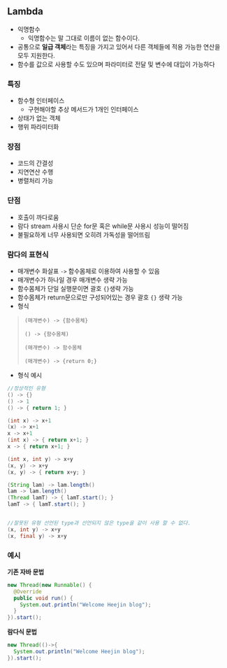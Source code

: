 ## Lambda

- 익명함수
  - 익명함수는 말 그대로 이름이 없는 함수이다.
- 공통으로 **일급 객체**라는 특징을 가지고 있어서 다른 객체들에 적용 가능한 연산을 모두 지원한다.
- 함수를 값으로 사용할 수도 있으며 파라미터로 전달 및 변수에 대입이 가능하다

### 특징

- 함수형 인터페이스
  - 구현해야할 추상 메서드가 1개인 인터페이스
- 상태가 없는 객체
- 행위 파라미터화

### 장점

- 코드의 간결성
- 지연연산 수행
- 병렬처리 가능

### 단점

- 호출이 까다로움
- 람다 stream 사용시 단순 for문 혹은  while문 사용시 성능이 떨어짐
- 불필요하게 너무 사용되면 오히려 가독성을 떨어뜨림

### 람다의 표현식

- 매개변수 화살표 `->` 함수몸체로 이용하여 사용할 수 있음
- 매개변수가 하나일 경우 매개변수 생략 가능
- 함수몸체가 단일 실행문이면 괄호 `{}`생략 가능
- 함수몸체가 return문으로만 구성되어있는 경우 괄호 `{}` 생략 가능
- 형식

> `(매개변수) -> {함수몸체}`
>
> `() -> {함수몸체)`
>
> `(매개변수) -> 함수몸체`
>
> `(매개변수) -> {return 0;}`

- 형식 예시

```java
//정상적인 유형
() -> {}
() -> 1
() -> { return 1; }

(int x) -> x+1
(x) -> x+1
x -> x+1
(int x) -> { return x+1; }
x -> { return x+1; }

(int x, int y) -> x+y
(x, y) -> x+y
(x, y) -> { return x+y; }

(String lam) -> lam.length()
lam -> lam.length()
(Thread lamT) -> { lamT.start(); }
lamT -> { lamT.start(); }


//잘못된 유형 선언된 type과 선언되지 않은 type을 같이 사용 할 수 없다.
(x, int y) -> x+y
(x, final y) -> x+y  
```



### 예시

**기존 자바 문법**

```java
new Thread(new Runnable() {
  @Override
  public void run() { 
    System.out.println("Welcome Heejin blog"); 
  }
}).start();
```

**람다식 문법**

```java
new Thread(()->{
  System.out.println("Welcome Heejin blog");
}).start();
```

